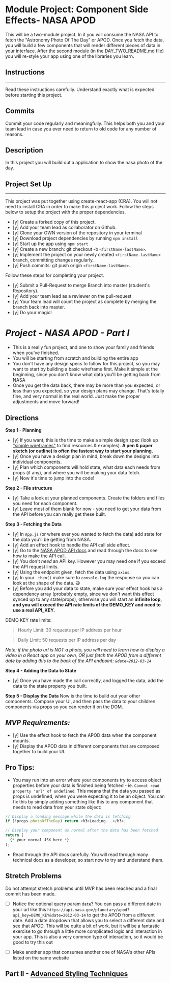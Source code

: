 # Module Project: Component Side Effects- NASA APOD

This will be a two-module project. In it you will consume the NASA API to fetch the "Astronomy Photo Of The Day" or APOD. Once you fetch the data, you will build a few components that will render different pieces of data in your interface. After the second module (in the [DAY_TWO_README.md](DAY_TWO_README.md) file) you will re-style your app using one of the libraries you learn. 

## Instructions

---

Read these instructions carefully. Understand exactly what is expected before starting this project.

## Commits

Commit your code regularly and meaningfully. This helps both you and your team lead in case you ever need to return to old code for any number of reasons.

## Description

In this project you will build out a application to show the nasa photo of the day.

## Project Set Up

---

This project was put together using create-react-app (CRA). You will not need to install CRA in order to make this project work. Follow the steps below to setup the project with the proper dependencies.

- [y] Create a forked copy of this project.
- [y] Add your team lead as collaborator on Github.
- [y] Clone your OWN version of the repository in your terminal
- [y] Download project dependencies by running `npm install`
- [y] Start up the app using `npm start`
- [y] Create a new branch: git checkout -b `<firstName-lastName>`.
- [y]  Implement the project on your newly created `<firstName-lastName>` branch, committing changes regularly.
- [y] Push commits: git push origin `<firstName-lastName>`.

Follow these steps for completing your project.

- [y] Submit a Pull-Request to merge Branch into master (student's Repository).
- [y] Add your team lead as a reviewer on the pull-request
- [y] Your team lead will count the project as complete by merging the branch back into master.
- [y] Do your magic!

# _Project - NASA APOD - Part I_

- This is a really fun project, and one to show your family and friends when you've finished.
- You will be starting from scratch and building the entire app
- You don't have any design specs to follow for this project, so you may want to start by building a basic wireframe first. Make it simple at the beginning, since you don't know what data you'll be getting back from NASA
- Once you get the data back, there may be more than you expected, or less than you expected, so your design plans may change. That's totally fine, and very normal in the real world. Just make the proper adjustments and move forward!

## Directions

**Step 1 - Planning**

- [y] If you want, this is the time to make a simple design spec (look up ["simple wireframes"](https://www.google.com/search?q=simple+wireframes) to find resources & examples). **A pen & paper sketch (or outline) is often the fastest way to start your planning.**
- [y] Once you have a design plan in mind, break down the designs into individual components.
- [y] Plan which components will hold state, what data each needs from props (if any), and where you will be making your data fetch.
- [y] Now it's time to jump into the code!

**Step 2 - File structure**

- [y] Take a look at your planned components. Create the folders and files you need for each component.
- [y] Leave most of them blank for now - you need to get your data from the API before you can really get these built.

**Step 3 - Fetching the Data**

- [y] In `App.js` (or where ever you wanted to fetch the data) add state for the data you'll be getting from NASA.
- [y] Add an effect hook to handle the API call side effect.
- [y] Go to the [NASA APOD API docs](https://api.nasa.gov/#apod) and read through the docs to see how to make the API call.
- [y] You don't _need_ an API key. However you may need one if you exceed the API request limits.
- [y] Using the endpoint given, fetch the data using `axios`.
- [y] In your `.then()` make sure to `console.log` the response so you can look at the shape of the data. 😃
- [y] Before you add your data to state, make sure your effect hook has a dependency array (probably empty, since we don't want this effect synced up to any state/props), otherwise you will start an **infinite loop, and you will exceed the API rate limits of the DEMO_KEY and need to use a real API_KEY.**

DEMO KEY rate limits:

> Hourly Limit: 30 requests per IP address per hour

> Daily Limit: 50 requests per IP address per day

_Note: if the photo url is NOT a photo, you will need to learn how to display a video in a React app on your own, OR just fetch the APOD from a different date by adding this to the back of the API endpoint: `&date=2012-03-14`_

**Step 4 - Adding the Data to State**

- [y] Once you have made the call correctly, and logged the data, add the data to the state property you built.

**Step 5 - Display the Data**
Now is the time to build out your other components. Compose your UI, and then pass the data to your children components via props so you can render it on the DOM.

## _MVP Requirements:_

- [y] Use the effect hook to fetch the APOD data when the component mounts.
- [y] Display the APOD data in different components that are composed together to build your UI.

## Pro Tips:

- You may run into an error where your components try to access object properties before your data is finished being fetched - ie. `Cannot read property 'url' of undefined`. This means that the data you passed as props is undefined, when you were expecting it to be an object. You can fix this by simply adding something like this to any component that needs to read data from your state object:

```js
// Display a loading message while the data is fetching
if (!props.photoOfTheDay) return <h3>Loading...</h3>;

// Display your component as normal after the data has been fetched
return (
  {* your normal JSX here *}
);
```

- Read through the API docs carefully. You will read through many technical docs as a developer, so start now to try and understand them.

## Stretch Problems

Do not attempt stretch problems until MVP has been reached and a final commit has been made.

- [ ] Notice the optional query param `date`? You can pass a different date in your url like this `https://api.nasa.gov/planetary/apod?api_key=DEMO_KEY&date=2012-03-14` to get the APOD from a different date. Add a date dropdown that allows you to select a different date and see that APOD. This will be quite a bit of work, but it will be a fantastic exercise to go through a little more complicated logic and interaction in your app. This is also a very common type of interaction, so it would be good to try this out
- [ ] Make another app that consumes another one of NASA's other APIs listed on the same website


 ## Part II - [Advanced Styling Techniques](DAY_TWO_README.md)
